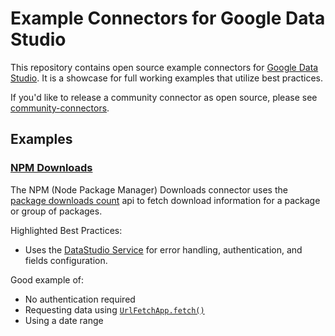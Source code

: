 # Example Connectors for Google Data Studio

This repository contains open source example connectors for
[Google Data Studio]. It is a showcase for full working examples that utilize
best practices.

If you'd like to release a community connector as open source, please see
[community-connectors].

## Examples

### [NPM Downloads]

The NPM (Node Package Manager) Downloads connector uses the [package downloads count] api to fetch
download information for a package or group of packages.

Highlighted Best Practices:

+   Uses the [DataStudio Service] for error handling, authentication, and fields
    configuration.

Good example of:

+   No authentication required
+   Requesting data using [`UrlFetchApp.fetch()`]
+   Using a date range

[Google Data Studio]: https://datastudio.google.com/
[community-connectors]: https://developers.google.com/datastudio/connector/
[`UrlFetchApp.fetch()`]: https://developers.google.com/apps-script/reference/url-fetch/url-fetch-app
[DataStudio Service]: https://developers.google.com/apps-script/reference/data-studio/
[NPM Downloads]: https://github.com/googledatastudio/example-connectors/tree/master/npm-downloads
[package downloads count]: https://github.com/npm/registry/blob/master/docs/download-counts.md
